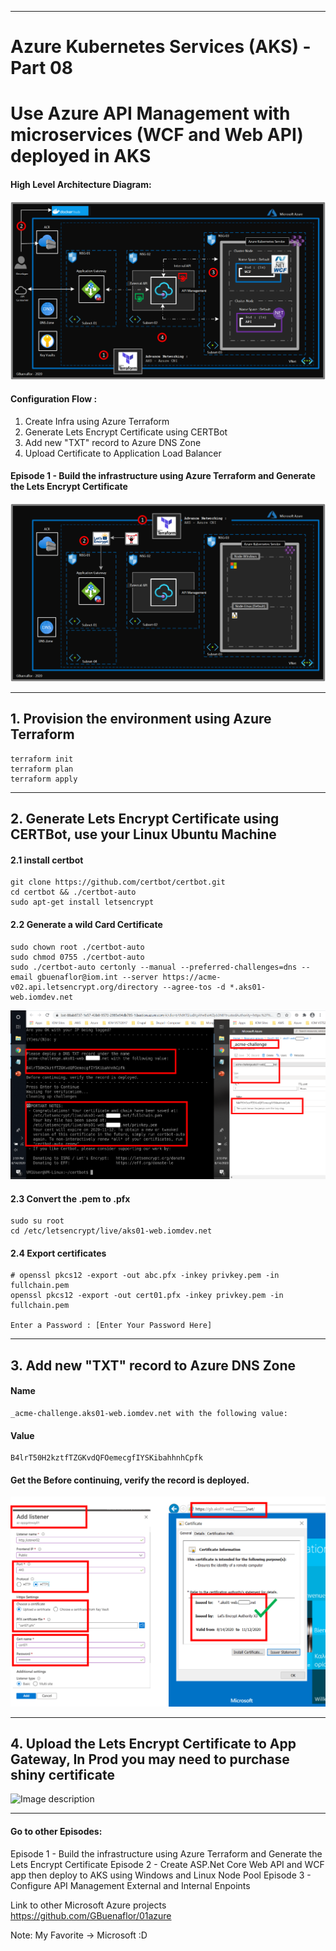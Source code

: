 ----------------------------------------------------------
# Azure Kubernetes Services (AKS) - Part 08
# Use Azure API Management with microservices (WCF and Web API) deployed in AKS
 
 
#### High Level Architecture Diagram:


![Image description](https://github.com/GBuenaflor/01azure-aks-apimanagement/blob/master/Images/GB-AKS-API02A.png)


#### Configuration Flow :

1. Create Infra using Azure Terraform
2. Generate Lets Encrypt Certificate using CERTBot
3. Add new "TXT" record to Azure DNS Zone
4. Upload Certificate to Application Load Balancer

#### Episode 1 - Build the infrastructure using Azure Terraform and Generate the Lets Encrypt Certificate

![Image description](https://github.com/GBuenaflor/01azure-aks-apimanagement/blob/master/Images/GB-AKS-API-E1-01.png)

----------------------------------------------------------
## 1. Provision the environment using Azure Terraform

```
terraform init
terraform plan
terraform apply
```
----------------------------------------------------------
## 2. Generate Lets Encrypt Certificate using CERTBot, use your Linux Ubuntu Machine



#### 2.1 install certbot 

```
git clone https://github.com/certbot/certbot.git
cd certbot && ./certbot-auto
sudo apt-get install letsencrypt

```

#### 2.2 Generate a wild Card Certificate
 
 ```
sudo chown root ./certbot-auto
sudo chmod 0755 ./certbot-auto
sudo ./certbot-auto certonly --manual --preferred-challenges=dns --email gbuenaflor@iom.int --server https://acme-v02.api.letsencrypt.org/directory --agree-tos -d *.aks01-web.iomdev.net
```


 ![Image description](https://github.com/GBuenaflor/01azure-aks-apimanagement/blob/master/Images/GB-AKS-API-E1-02.png)



#### 2.3 Convert the .pem to .pfx

```
sudo su root
cd /etc/letsencrypt/live/aks01-web.iomdev.net
```

#### 2.4 Export certificates

```
# openssl pkcs12 -export -out abc.pfx -inkey privkey.pem -in fullchain.pem
openssl pkcs12 -export -out cert01.pfx -inkey privkey.pem -in fullchain.pem

Enter a Password : [Enter Your Password Here]

```

----------------------------------------------------------
## 3. Add new "TXT" record to Azure DNS Zone

#### Name
```
_acme-challenge.aks01-web.iomdev.net with the following value:
```

#### Value
```
B4lrT50H2kztfTZGKvdQFOemecgfIYSKibahhnhCpfk
```

#### Get the Before continuing, verify the record is deployed.


 ![Image description](https://github.com/GBuenaflor/01azure-aks-apimanagement/blob/master/Images/GB-AKS-API-E1-03.png)
 
----------------------------------------------------------
## 4. Upload the Lets Encrypt Certificate to App Gateway, In Prod you may need to purchase shiny certificate


 ![Image description](https://github.com/GBuenaflor/01azure-aks-apimanagement/blob/master/Images/GB-AKS-API-E1-04.png)


------------------------------------------------------------------------------
 
  

#### Go to other Episodes:

Episode 1 - Build the infrastructure using Azure Terraform and Generate the Lets Encrypt Certificate
Episode 2 - Create ASP.Net Core Web API and WCF app then deploy to AKS using Windows and Linux Node Pool
Episode 3 - Configure API Management External and Internal Enpoints 


 
Link to other Microsoft Azure projects
https://github.com/GBuenaflor/01azure
 


Note: My Favorite -> Microsoft :D
